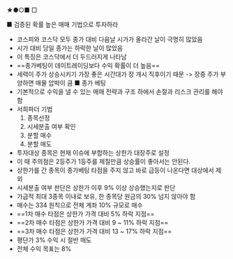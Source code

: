 ★●○■ □

■ 검증된 확률 높은 매매 기법으로 투자하라
+ 코스피와 코스닥 모두 종가 대비 다음날 시가가 올라간 날이 극명히 많았음
+ 시가 대비 당일 종가는 하락한 날이 많았음
+ 이 특징은 코스닥에서 더 두드러지게 나타남
+ ==종가베팅이 데이트레이딩보다 수익 확률이 더 높음==
+ 세력이 주가 상승시키기 가장 좋은 시간대가 장 개시 직후이기 때문 -> 장중 주가 부양하면 매물 압박이 큼
■ 종가 베팅
+ 기본적으로 수익을 낼 수 있는 매매 전략과 구조 하에서 손절과 리스크 관리를 해야 함
+ 서희파더 기법
  1. 종목선정 
  2. 시세분출 여부 확인
  3. 분할 매수 
  4. 분할 매도
+ 투자대상 종목은 현재 이슈에 부합하는 상한가 대장주로 설정
+ 이 때 주의점은 2등주가 1등주를 제칠만큼 상승률이 좋아서는 안된다.
+ 상한가를 간 종목이 종가베팅 타점을 주지 않고 바로 급등이 나온다면 대상에서 제외
+ 시세분출 여부 판단은 상한가 이후 9% 이상 상승했는지로 판단
+ 가급적 최대 3종목 이내로 보유, 한 종목당 원금의 30% 넘지 않아야 함
+ 매수는 334 원칙으로 전체 계좌 10% 규모로 매수
+ ==1차 매수 타점은 상한가 가격 대비 5% 하락 지점==
+ ==2차 매수 타점은 상한가 가격 대비 9 ~ 11% 하락 지점==
+ ==3차 매수 타점은 상한가 가격 대비 13 ~ 17% 하락 지점==
+ 평단가 3% 수익 시 절반 매도
+ 전체 수익 목표는 8% 